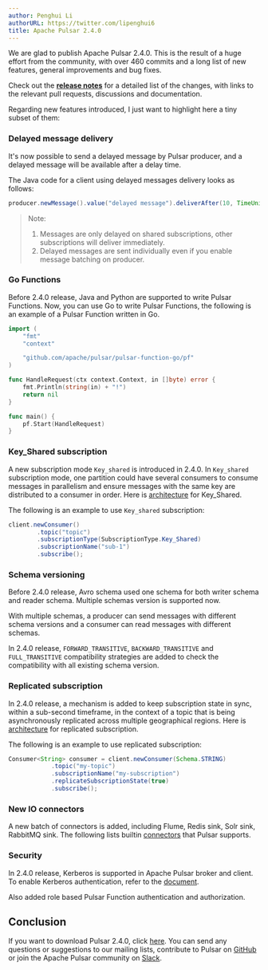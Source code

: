 ```yaml
---
author: Penghui Li
authorURL: https://twitter.com/lipenghui6
title: Apache Pulsar 2.4.0
---
```


We are glad to publish Apache Pulsar 2.4.0. This is the result of a huge 
effort from the community, with over 460 commits and a long list of new features, 
general improvements and bug fixes.

Check out the <b>[release notes](/release-notes/#2.4.0)</b> for a detailed list of 
the changes, with links to the relevant pull requests, discussions and documentation.

Regarding new features introduced, I just want to highlight here a tiny subset of them:

<!--truncate-->

### Delayed message delivery

It's now possible to send a delayed message by Pulsar producer, and a delayed message will be
available after a delay time.

The Java code for a client using delayed messages delivery looks as follows:

```java
producer.newMessage().value("delayed message").deliverAfter(10, TimeUnit.SECONDS).send()
```

> Note:
>
> 1. Messages are only delayed on shared subscriptions, other subscriptions will deliver immediately.
> 2. Delayed messages are sent individually even if you enable message batching on producer.

### Go Functions

Before 2.4.0 release, Java and Python are supported to write Pulsar Functions. Now, you can 
use Go to write Pulsar Functions, the following is an example of 
a Pulsar Function written in Go.

```go
import (
    "fmt"
    "context"

    "github.com/apache/pulsar/pulsar-function-go/pf"
)

func HandleRequest(ctx context.Context, in []byte) error {
    fmt.Println(string(in) + "!")
    return nil
}

func main() {
    pf.Start(HandleRequest)
}
```

### Key_Shared subscription

A new subscription mode `Key_shared` is introduced in 2.4.0. In `Key_shared` subscription mode, 
one partition could have several consumers to consume messages in parallelism and ensure messages 
with the same key are distributed to a consumer in order. 
Here is [architecture](http://pulsar.apache.org/docs/en/concepts-messaging/#key_shared) 
for Key_Shared.

The following is an example to use `Key_shared` subscription:

```java
client.newConsumer()
        .topic("topic")
        .subscriptionType(SubscriptionType.Key_Shared)
        .subscriptionName("sub-1")
        .subscribe();
```

### Schema versioning

Before 2.4.0 release, Avro schema used one schema for both writer schema and reader schema. 
Multiple schemas version is supported now.

With multiple schemas, a producer can send messages with different schema versions and a consumer 
can read messages with different schemas.

In 2.4.0 release, `FORWARD_TRANSITIVE`, `BACKWARD_TRANSITIVE` and `FULL_TRANSITIVE` compatibility 
strategies are added to check the compatibility with all existing schema version.

### Replicated subscription

In 2.4.0 release, a mechanism is added to keep subscription state in sync, within a sub-second timeframe, 
in the context of a topic that is being asynchronously replicated across multiple geographical 
regions. Here is [architecture](https://github.com/apache/pulsar/wiki/PIP-33%3A-Replicated-subscriptions) 
for replicated subscription.

The following is an example to use replicated subscription:

```java
Consumer<String> consumer = client.newConsumer(Schema.STRING)
            .topic("my-topic")
            .subscriptionName("my-subscription")
            .replicateSubscriptionState(true)
            .subscribe();
```

### New IO connectors

A new batch of connectors is added, including Flume, Redis sink, Solr sink, RabbitMQ sink. 
The following lists builtin [connectors](http://pulsar.apache.org/docs/en/io-connectors/) 
that Pulsar supports.

### Security

In 2.4.0 release, Kerberos is supported in Apache Pulsar broker and client. 
To enable Kerberos authentication, refer to the [document](http://pulsar.apache.org/docs/en/security-kerberos/).

Also added role based Pulsar Function authentication and authorization.

## Conclusion

If you want to download Pulsar 2.4.0, click [here](/download). You can send any questions or suggestions 
to our mailing lists, contribute to Pulsar on [GitHub](https://github.com/apache/pulsar) or join 
the Apache Pulsar community on [Slack](https://apache-pulsar.herokuapp.com/).